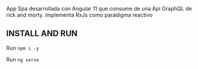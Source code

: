 App Spa desarrollada con Angular 11 que consume de una Api GraphQL de rick and morty. implementa RxJs como paradigma reactivo


## INSTALL AND RUN

Run `npm i -y`

Run `ng serve`
